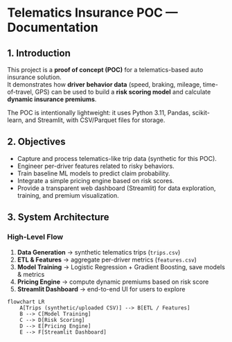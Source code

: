 # Telematics Insurance POC — Documentation

## 1. Introduction
This project is a **proof of concept (POC)** for a telematics-based auto insurance solution.  
It demonstrates how **driver behavior data** (speed, braking, mileage, time-of-travel, GPS) can be used to build a **risk scoring model** and calculate **dynamic insurance premiums**.  

The POC is intentionally lightweight: it uses Python 3.11, Pandas, scikit-learn, and Streamlit, with CSV/Parquet files for storage.  

## 2. Objectives
- Capture and process telematics-like trip data (synthetic for this POC).  
- Engineer per-driver features related to risky behaviors.  
- Train baseline ML models to predict claim probability.  
- Integrate a simple pricing engine based on risk scores.  
- Provide a transparent web dashboard (Streamlit) for data exploration, training, and premium visualization.  


## 3. System Architecture

### High-Level Flow
1. **Data Generation** → synthetic telematics trips (`trips.csv`)  
2. **ETL & Features** → aggregate per-driver metrics (`features.csv`)  
3. **Model Training** → Logistic Regression + Gradient Boosting, save models & metrics  
4. **Pricing Engine** → compute dynamic premiums based on risk score  
5. **Streamlit Dashboard** → end-to-end UI for users to explore  

```mermaid
flowchart LR
    A[Trips (synthetic/uploaded CSV)] --> B[ETL / Features]
    B --> C[Model Training]
    C --> D[Risk Scoring]
    D --> E[Pricing Engine]
    E --> F[Streamlit Dashboard]